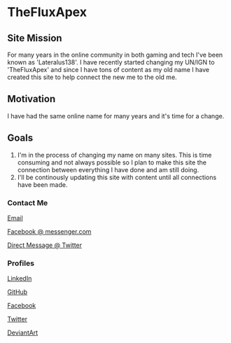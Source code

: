 # TheFluxApex

## Site Mission

For many years in the online community in both gaming and tech I&#39;ve been known as &#39;Lateralus138&#39;&#46; I have recently started changing my UN/IGN to &#39;TheFluxApex&#39; and since I have tons of content as my old name I have created this site to help connect the new me to the old me&#46;

## Motivation

I have had the same online name for many years and it&#39;s time for a change&#46;

## Goals

1. I&#39;m in the process of changing my name on many sites. This is time consuming and not always possible so I plan to make this site the connection between everything I have done and am still doing&#46;
2. I&#39;ll be continously updating this site with content until all connections have been made&#46;

### Contact Me

[Email](mailto:faithnomoread@yahoo.com "faithnomoread@yahoo&#46;com")

[Facebook &#64; messenger.com](http://m.me/Lateralus138 "Facebook Messenger")

[Direct Message &#64; Twitter](https://twitter.com/messages/compose?recipient_id=20113290 "Twitter Messenger")

### Profiles

[LinkedIn](https://www.linkedin.com/in/ian-pride/ "LinkedIn")

[GitHub](https://github.com/Lateralus138 "GitHub")

[Facebook](https://www.facebook.com/lateralus138 "Facebook")

[Twitter](https://twitter.com/TheFluxApex "Twitter")

[DeviantArt](https://www.deviantart.com/lateralus138 "DeviantArt")
